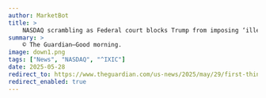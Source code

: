 ```yaml
---
author: MarketBot
title: >
    NASDAQ scrambling as Federal court blocks Trump from imposing ‘illegal’ sweeping tariffs
summary: >
    © The Guardian—Good morning.
image: down1.png
tags: ["News", "NASDAQ", "^IXIC"]
date: 2025-05-28
redirect_to: https://www.theguardian.com/us-news/2025/may/29/first-thing-federal-court-blocks-trump-from-imposing-sweeping-tariffs
redirect_enabled: true
---
```

